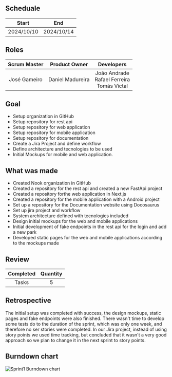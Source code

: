 
## Scheduale

| Start | End |
| :--: | :--: |
| 2024/10/10 | 2024/10/14 |


## Roles

| Scrum Master | Product Owner | Developers |
| :--: | :--: | :--: |
| José Gameiro | Daniel Madureira | João Andrade <br /> Rafael Ferreira <br /> Tomás Victal |


## Goal

- Setup organization in GitHub
- Setup repository for rest api
- Setup repository for web application
- Setup repository for mobile application
- Setup repository for documentation
- Create a Jira Project and define workflow
- Define architecture and tecnologies to be used
- Initial Mockups for mobile and web application.

## What was made

- Created Nook organization in GitHub
- Created a repository for the rest api and created a new FastApi project
- Created a repository forthe web application in Next.js
- Created a repository for the mobile application with a Android project
- Set up a repository for the Documentation website using Docosaurus
- Set up jira project and workflow
- System architecture defined with tecnologies included
- Design initial mockups for the web and mobile applications
- Initial development of fake endpoints in the rest api for the login and add a new park
- Developed static pages for the web and mobile applications according to the mockups made

## Review

| Completed | Quantity |
| :--: | :--: |
| Tasks | 5 |

## Retrospective

The initial setup was completed with success, the design mockups, static pages and fake endpoints were also finished. 
There wasn't time to develop some tests do to the duration of the sprint, which was only one week, and therefore no ser stories were completed. In our Jira project, instead of using story points we used time tracking, but concluded that it wasn't a very good approach so we plan to change it in the next sprint to story points.

## Burndown chart

![Sprint1 Burndown chart](/img/Sprint1_burndown.png)